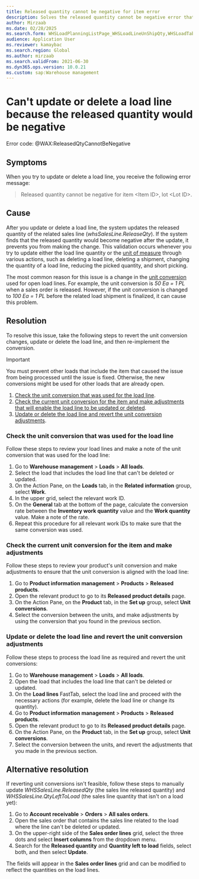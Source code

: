 ```yaml
---
title: Released quantity cannot be negative for item error
description: Solves the released quantity cannot be negative error that occurs when updating or deleting a load line in Dynamics 365 Supply Chain.
author: Mirzaab
ms.date: 02/28/2025
ms.search.form: WHSLoadPlanningListPage_WHSLoadLineUnShipQty,WHSLoadTable_WHSLoadLineUnShipQty,WHSLoadPlanningWorkbench_WHSLoadLineUnShipQty,WHSShipmentDetails_WHSLoadLineUnShipQty,WHSLoadPlanningListPage_DeleteButtonLoadLine,WHSLoadTable_DeleteButtonLoadLine,WHSLoadPlanningWorkbench_DeleteButtonLoadLine,WHSShipmentDetails_DeleteButtonShipment
audience: Application User
ms.reviewer: kamaybac
ms.search.region: Global
ms.author: mirzaab
ms.search.validFrom: 2021-06-30
ms.dyn365.ops.version: 10.0.21
ms.custom: sap:Warehouse management
---
```

# Can't update or delete a load line because the released quantity would be negative

Error code: @WAX:ReleasedQtyCannotBeNegative

## Symptoms

When you try to update or delete a load line, you receive the following error message:

> Released quantity cannot be negative for item \<Item ID>, lot \<Lot ID>.

## Cause

After you update or delete a load line, the system updates the released quantity of the related sales line (*whsSalesLine.ReleaseQty*). If the system finds that the released quantity would become negative after the update, it prevents you from making the change. This validation occurs whenever you try to update either the load line quantity or the [unit of measure](/dynamics365/supply-chain/pim/tasks/manage-unit-measure) through various actions, such as deleting a load line, deleting a shipment, changing the quantity of a load line, reducing the picked quantity, and short picking.

The most common reason for this issue is a change in the [unit conversion](/dynamics365/supply-chain/pim/tasks/manage-unit-measure#define-unit-conversion-rules) used for open load lines. For example, the unit conversion is *50 Ea = 1 PL* when a sales order is released. However, if the unit conversion is changed to *100 Ea = 1 PL* before the related load shipment is finalized, it can cause this problem.

## Resolution

To resolve this issue, take the following steps to revert the unit conversion changes, update or delete the load line, and then re-implement the conversion.

> [!IMPORTANT]
> You must prevent other loads that include the item that caused the issue from being processed until the issue is fixed. Otherwise, the new conversions might be used for other loads that are already open.

1. [Check the unit conversion that was used for the load line](#check-the-unit-conversion-that-was-used-for-the-load-line).
2. [Check the current unit conversion for the item and make adjustments that will enable the load line to be updated or deleted](#check-the-current-unit-conversion-for-the-item-and-make-adjustments).
3. [Update or delete the load line and revert the unit conversion adjustments](#update-or-delete-the-load-line-and-revert-the-unit-conversion-adjustments).

### Check the unit conversion that was used for the load line

Follow these steps to review your load lines and make a note of the unit conversion that was used for the load line:

1. Go to **Warehouse management** > **Loads** > **All loads**.
1. Select the load that includes the load line that can't be deleted or updated.
1. On the Action Pane, on the **Loads** tab, in the **Related information** group, select **Work**.
1. In the upper grid, select the relevant work ID.
1. On the **General** tab at the bottom of the page, calculate the conversion rate between the **Inventory work quantity** value and the **Work quantity** value. Make a note of the rate.
1. Repeat this procedure for all relevant work IDs to make sure that the same conversion was used.

### Check the current unit conversion for the item and make adjustments

Follow these steps to review your product's unit conversion and make adjustments to ensure that the unit conversion is aligned with the load line:

1. Go to **Product information management** > **Products** > **Released products**.
1. Open the relevant product to go to its **Released product details** page.
1. On the Action Pane, on the **Product** tab, in the **Set up** group, select **Unit conversions**.
1. Select the conversion between the units, and make adjustments by using the conversion that you found in the previous section.

### Update or delete the load line and revert the unit conversion adjustments

Follow these steps to process the load line as required and revert the unit conversions:

1. Go to **Warehouse management** > **Loads** > **All loads**.
1. Open the load that includes the load line that can't be deleted or updated.
1. On the **Load lines** FastTab, select the load line and proceed with the necessary actions (for example, delete the load line or change its quantity).
1. Go to **Product information management** > **Products** > **Released products**.
1. Open the relevant product to go to its **Released product details** page.
1. On the Action Pane, on the **Product** tab, in the **Set up** group, select **Unit conversions**.
1. Select the conversion between the units, and revert the adjustments that you made in the previous section.

## Alternative resolution

If reverting unit conversions isn't feasible, follow these steps to manually update *WHSSalesLine.ReleasedQty* (the sales line released quantity) and *WHSSalesLine.QtyLeftToLoad* (the sales line quantity that isn't on a load yet):

1. Go to **Account receivable** > **Orders** > **All sales orders**.
1. Open the sales order that contains the sales line related to the load where the line can't be deleted or updated.
1. On the upper-right side of the **Sales order lines** grid, select the three dots and select **Insert columns** from the dropdown menu.
1. Search for the **Released quantity** and **Quantity left to load** fields, select both, and then select **Update**.

The fields will appear in the **Sales order lines** grid and can be modified to reflect the quantities on the load lines.
